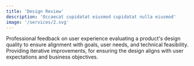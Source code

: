 ```yaml
---
title: 'Design Review'
description: 'Occaecat cupidatat eiusmod cupidatat nulla eiusmod'
image: '/services/2.svg'
---
```


Professional feedback on user experience evaluating a product's design quality to ensure alignment with goals, user needs, and technical feasibility. Providing iterative improvements, for ensuring the design aligns with user expectations and business objectives.